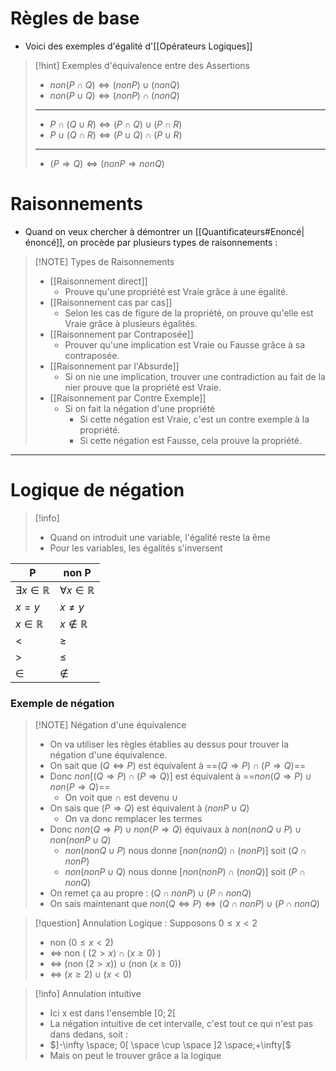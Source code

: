 # Règles de base

- Voici des exemples d'égalité d'[[Opérateurs Logiques]]

> [!hint] Exemples d'équivalence entre des Assertions
> 
>- $non (P \cap Q) \Leftrightarrow (non P) \cup (non Q)$
>- $non (P \cup Q) \Leftrightarrow (non P) \cap (non Q)$
> ---
>- $P \cap (Q \cup R) \Leftrightarrow (P \cap Q) \cup (P \cap R)$
>- $P \cup (Q \cap R) \Leftrightarrow (P \cup Q) \cap (P \cup R)$
>---
>- $(P \Rightarrow Q) \Leftrightarrow ( non P \Rightarrow non Q )$

# Raisonnements

- Quand on veux chercher à démontrer un [[Quantificateurs#Enoncé|énoncé]], on procède par plusieurs types de raisonnements :

> [!NOTE] Types de Raisonnements
> - [[Raisonnement direct]]
> 	- Prouve qu'une propriété est Vraie grâce à une égalité.
> - [[Raisonnement cas par cas]]
> 	- Selon les cas de figure de la propriété, on prouve qu'elle est Vraie grâce à plusieurs égalités.
> - [[Raisonnement par Contraposée]]
> 	- Prouver qu'une implication est Vraie ou Fausse grâce à sa contraposée.
> - [[Raisonnement par l'Absurde]]
> 	- Si on nie une implication, trouver une contradiction au fait de la nier prouve que la propriété est Vraie.
> - [[Raisonnement par Contre Exemple]]
> 	- Si on fait la négation d'une propriété
> 		- Si cette négation est Vraie, c'est un contre exemple à la propriété.
> 		- Si cette négation est Fausse, cela prouve la propriété.

---
# Logique de négation

> [!info] 
>- Quand on introduit une variable, l'égalité reste la ême
>- Pour les variables, les égalités s'inversent

| P                          | non P                      |
| -------------------------- | -------------------------- |
| $\exists x \in \mathbb{R}$ | $\forall x \in \mathbb{R}$ |
| $x = y$                    | $x \neq y$                 |
| $x \in \mathbb{R}$         | $x \notin \mathbb{R}$      |
| $<$                        | $\geq$                     |
| $>$                        | $\leq$                     |
| $\in$                      | $\notin$                   |
### Exemple de négation

> [!NOTE] Négation d'une équivalence
> - On va utiliser les règles établies au dessus pour trouver la négation d'une équivalence.
> - On sait que $(Q \Leftrightarrow P)$ est équivalent à ==$(Q \Rightarrow P) \cap (P \Rightarrow Q)$==
> - Donc $non[(Q \Rightarrow P) \cap (P \Rightarrow Q)]$ est équivalent à ==$non(Q \Rightarrow P) \cup non(P \Rightarrow Q)$==
> 	- On voit que $\cap$ est devenu $\cup$
> - On sais que $(P \Rightarrow Q)$ est équivalent à $(nonP \cup Q)$
> 	- On va donc remplacer les termes
> - Donc $non(Q \Rightarrow P) \cup non(P \Rightarrow Q)$ équivaux à $non(nonQ \cup P) \cup non(nonP \cup Q)$
> 	- $non(nonQ \cup P)$ nous donne $[non(nonQ) \cap (nonP)]$ soit $(Q \cap nonP)$
> 	- $non(nonP \cup Q)$ nous donne $[non(nonP) \cap (nonQ)]$ soit $(P \cap nonQ)$
>- On remet ça au propre : $(Q \cap nonP) \cup (P \cap nonQ)$
> - On sais maintenant que $non(Q \Leftrightarrow P) \Leftrightarrow (Q \cap nonP) \cup (P \cap nonQ)$

> [!question] Annulation Logique : Supposons $0 \leq x < 2$
> - non $(0 \leq x < 2)$
>- <=> non ( $(2 > x) \cap (x \geq 0)$ )
> - <=> (non $(2 > x)$) $\cup$ (non $(x \geq 0)$)
> - <=> ($x \geq 2) \cup (x < 0)$
	
> [!info] Annulation intuitive
> - Ici x est dans l'ensemble $[0;2[$
 >- La négation intuitive de cet intervalle, c'est tout ce qui n'est pas dans dedans, soit :
 >- $]-\infty \space; 0[ \space \cup \space ]2 \space;+\infty[$
 >- Mais on peut le trouver grâce a la logique
 